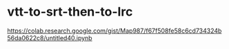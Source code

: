 # vtt-to-srt-then-to-lrc
https://colab.research.google.com/gist/Map987/f67f508fe58c6cd734324b56da0622c8/untitled40.ipynb
